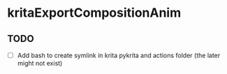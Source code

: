 # kritaExportCompositionAnim

## TODO
- [ ] Add bash to create symlink in krita pykrita and actions folder (the later might not exist)

